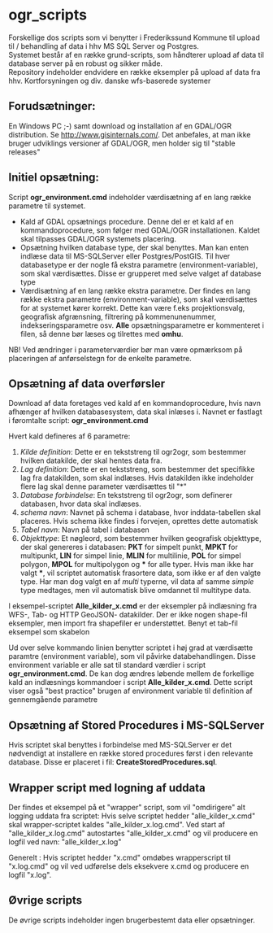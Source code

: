 # ogr_scripts

Forskellige dos scripts som vi benytter i Frederikssund Kommune til upload til / behandling af data i hhv MS SQL Server og Postgres.<br>
Systemet består af en række grund-scripts, som håndterer upload af data til database server på en robust og sikker måde.<br>
Repository indeholder endvidere en række eksempler på upload af data fra hhv. Kortforsyningen og div. danske wfs-baserede systemer

## Forudsætninger:
En Windows PC ;-) samt download og installation af en GDAL/OGR distribution. Se http://www.gisinternals.com/. Det anbefales, at man ikke bruger udviklings versioner af GDAL/OGR, men holder sig til "stable releases"

## Initiel opsætning:

Script **ogr_environment.cmd** indeholder værdisætning af en lang række parametre til systemet.

- Kald af GDAL opsætnings procedure. Denne del er et kald af en kommandoprocedure, som følger med GDAL/OGR installationen. Kaldet skal tilpasses GDAL/OGR systemets placering. 
- Opsætning hvilken database type, der skal benyttes. Man kan enten indlæse data til MS-SQLServer eller Postgres/PostGIS. Til hver databasetype er der nogle få ekstra parametre (environment-variable), som skal værdisættes. Disse er grupperet med selve valget af database type
- Værdisætning af en lang række ekstra parametre. Der findes en lang række ekstra parametre (environment-variable), som skal værdisættes for at systemet kører korrekt. Dette kan være f.eks projektionsvalg, geografisk afgrænsning, filtrering på kommenunenummer, indekseringsparametre osv. **Alle** opsætningsparametre er kommenteret i filen, så denne bør læses og tilrettes med **omhu**.

NB! Ved ændringer i parameterværdier bør man være opmærksom på placeringen af anførselstegn for de enkelte parametre.

## Opsætning af data overførsler

Download af data foretages ved kald af en kommandoprocedure, hvis navn afhænger af hvilken databasesystem, data skal inlæses i. Navnet er fastlagt i føromtalte script: **ogr_environment.cmd**

Hvert kald defineres af 6 parametre:

1. *Kilde definition*: Dette er en tekststreng til ogr2ogr, som bestemmer hvilken datakilde, der skal hentes data fra. 
2. *Lag definition*: Dette er en tekststreng, som bestemmer det specifikke lag fra datakilden, som skal indlæses. Hvis datakilden ikke indeholder flere lag skal denne parameter værdisættes til "*"
3. *Database forbindelse*: En tekststreng til ogr2ogr, som definerer databasen, hvor data skal indlæses.
4. *schema navn*: Navnet på schema i database, hvor inddata-tabellen skal placeres. Hvis schema ikke findes i forvejen, oprettes dette automatisk
5. *Tabel navn*: Navn på tabel i databasen
6. *Objekttype*: Et nøgleord, som bestemmer hvilken geografisk objekttype, der skal genereres i databasen: **PKT**
for simpelt punkt, **MPKT** for multipunkt, **LIN** for simpel linie, **MLIN** for multilinie, **POL** for simpel polygon, **MPOL** for multipolygon og **<nowiki>*</nowiki>** for alle typer.
Hvis man ikke har valgt **<nowiki>*</nowiki>**, vil scriptet automatisk frasortere data, som ikke er af den valgte type. Har man dog valgt en af *multi* typerne, vil data af samme *simple* type medtages, men vil automatisk blive omdannet til multitype data.

I eksempel-scriptet **Alle_kilder_x.cmd** er der eksempler på indlæsning fra WFS-, Tab- og HTTP GeoJSON- datakilder. Der er ikke nogen shape-fil eksempler, men import fra shapefiler er understøttet. Benyt et tab-fil eksempel som skabelon

Ud over selve kommando linien benytter scriptet i høj grad at værdisætte paramtre (environment variable), som vil påvirke databehandlingen. Disse environment variable er alle sat til standard værdier i script **ogr_environment.cmd**. De kan dog ændres løbende mellem de forkellige kald an indlæsnings kommandoer i script **Alle_kilder_x.cmd**. Dette script viser også  "best practice" brugen af environment variable til definition af gennemgående parametre

## Opsætning af Stored Procedures i MS-SQLServer

Hvis scriptet skal benyttes i forbindelse med MS-SQLServer er det nødvendigt at installere en række stored procedures først i den relevante database. Disse er placeret i fil: **CreateStoredProcedures.sql**.

## Wrapper script med logning af uddata

Der findes et eksempel på et "wrapper" script, som vil "omdirigere" alt logging uddata fra scriptet:
Hvis selve scriptet hedder "alle_kilder_x.cmd" skal wrapper-scriptet kaldes "alle_kilder_x.log.cmd". Ved start af "alle_kilder_x.log.cmd" autostartes "alle_kilder_x.cmd" og vil producere en logfil ved navn: "alle_kilder_x.log"

Generelt : Hvis scriptet hedder "x.cmd" omdøbes wrapperscript til "x.log.cmd" og vil ved udførelse dels eksekvere x.cmd og producere en logfil "x.log".

## Øvrige scripts

De øvrige scripts indeholder ingen brugerbestemt data eller opsætninger.





